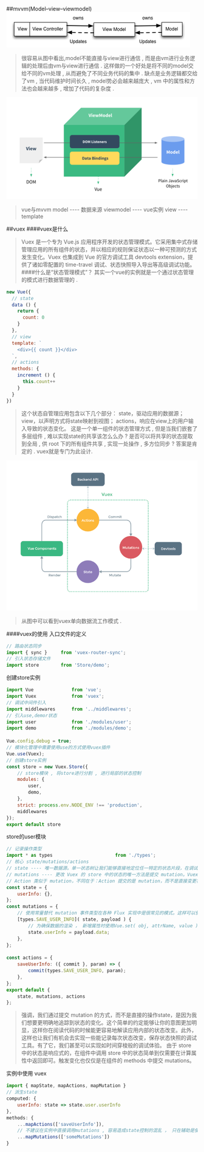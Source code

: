 ##mvvm(Model–view–viewmodel)
![](./images/mvvm.png)
>很容易从图中看出,model不能直接与view进行通信 , 而是由vm进行业务逻辑的处理后由vm与view进行通信 . 这样做的一个好处是将不同的model交给不同的vm处理 , 从而避免了不同业务代码的集中 . 缺点是业务逻辑都交给了vm , 当代码维护时间长久 , model势必会越来越庞大  , vm 中的属性和方法也会越来越多 , 增加了代码的复杂度 .

 ![](./images/vue-mvvm.png)
>vue与mvvm
> model ---- 数据来源
> viewmodel ---- vue实例
> view ---- template

##vuex
####vuex是什么
>Vuex 是一个专为 Vue.js 应用程序开发的状态管理模式。它采用集中式存储管理应用的所有组件的状态，并以相应的规则保证状态以一种可预测的方式发生变化。Vuex 也集成到 Vue 的官方调试工具 devtools extension，提供了诸如零配置的 time-travel 调试、状态快照导入导出等高级调试功能。
####什么是“状态管理模式”？
其实一个vue的实例就是一个通过状态管理的模式进行数据管理的 .
```javascript
new Vue({
  // state
  data () {
    return {
      count: 0
    }
  },
  // view
  template: `
    <div>{{ count }}</div>
  `,
  // actions
  methods: {
    increment () {
      this.count++
    }
  }
})
```
>这个状态自管理应用包含以下几个部分：
state，驱动应用的数据源；
view，以声明方式将state映射到视图；
actions，响应在view上的用户输入导致的状态变化。
这是一个单一组件的状态管理方式 , 但是当我们嵌套了多层组件 , 难以实现state的共享该怎么么办 ? 是否可以将共享的状态提取到全局 , 供 root 下的所有组件共享 , 实现一处操作 , 多方位同步 ? 答案是肯定的 . vuex就是专门为此设计.

![](./images/vuex.png)
>从图中可以看到vuex单向数据流工作模式 . 

####vuex的使用
入口文件的定义
```javascript
// 路由状态同步
import { sync } 	from 'vuex-router-sync';
// 引入状态存储文件
import store 		from 'Store/demo';
```
创建store实例
```javascript
import Vue 				from 'vue';
import Vuex 			from 'vuex';
// 调试中间件引入
import middlewares 		from '../middlewares';
// 引入use,demor状态
import user 			from './modules/user';
import demo 			from './modules/demo';

Vue.config.debug = true;
// 模块化管理中需要使用use的方式使用vuex插件
Vue.use(Vuex);
// 创建store实例
const store = new Vuex.Store({
    // store模块 , 将store进行分割 , 进行局部的状态控制
	modules: {
		user,
		demo,
	},
    strict: process.env.NODE_ENV !== 'production',
    middlewares
});
export default store
```
store的user模块
```javascript
// 记录操作类型
import * as types 						from './types';
// 核心 state/mutations/actions
// state ---- 唯一数据源。单一状态树让我们能够直接地定位任一特定的状态片段，在调试的过程中也能轻易地取得整个当前应用状态的快照。
// mutations ---- 更改 Vuex 的 store 中的状态的唯一方法是提交 mutation。Vuex 中的 mutations 非常类似于事件：每个 mutation 都有一个字符串的 事件类型 (type) 和 一个 回调函数 (handler)。这个回调函数就是我们实际进行状态更改的地方，并且它会接受 state 作为第一个参数 .
// Action 类似于 mutation，不同在于：Action 提交的是 mutation，而不是直接变更状态。Action 可以包含任意异步操作。
const state = {
    userInfo: {},
};
const mutations = {
    // 使用常量替代 mutation 事件类型在各种 Flux 实现中是很常见的模式。这样可以使 linter 之类的工具发挥作用，同时把这些常量放在单独的文件中可以让你的代码合作者对整个 app 包含的 mutation 一目了然
	[types.SAVE_USER_INFO]( state, payload ) {
    	// 为确保数据的渲染 ， 新增属性时使用Vue.set( obj, attrName, value ) ， 替换久属性时使用 =
		state.userInfo = payload.data;
	},
};

const actions = {
	saveUserInfo: ({ commit }, param) => {
		commit(types.SAVE_USER_INFO, param);
	},
};
export default {
    state, mutations, actions
};

```
>强调，我们通过提交 mutation 的方式，而不是直接的操作state，是因为我们想要更明确地追踪到状态的变化。这个简单的约定能够让你的意图更加明显，这样你在阅读代码的时候能更容易地解读应用内部的状态改变。此外，这样也让我们有机会去实现一些能记录每次状态改变，保存状态快照的调试工具。有了它，我们甚至可以实现如时间穿梭般的调试体验。
> 由于 store 中的状态是响应式的，在组件中调用 store 中的状态简单到仅需要在计算属性中返回即可。触发变化也仅仅是在组件的 methods 中提交 mutations。

实例中使用 vuex
```javascript
import { mapState, mapActions, mapMutation }
// 派生state
computed: {
    userInfo: state => state.user.userInfo
},
methods: {
    ...mapActions(['saveUserInfo']),
    // 不建议在实例中直接调用mutations , 容易造成state控制的混乱 ， 只在辅助是使用 。    
    ...mapMutations(['someMutations'])
}
```







